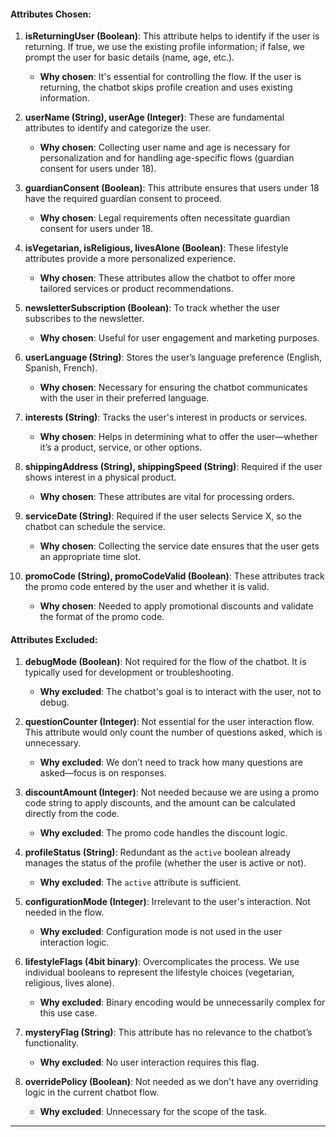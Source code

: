 #### **Attributes Chosen:**

1. **isReturningUser (Boolean)**: This attribute helps to identify if the user is returning. If true, we use the existing profile information; if false, we prompt the user for basic details (name, age, etc.).
    - **Why chosen**: It's essential for controlling the flow. If the user is returning, the chatbot skips profile creation and uses existing information.

2. **userName (String), userAge (Integer)**: These are fundamental attributes to identify and categorize the user.
    - **Why chosen**: Collecting user name and age is necessary for personalization and for handling age-specific flows (guardian consent for users under 18).

3. **guardianConsent (Boolean)**: This attribute ensures that users under 18 have the required guardian consent to proceed.
    - **Why chosen**: Legal requirements often necessitate guardian consent for users under 18.

4. **isVegetarian, isReligious, livesAlone (Boolean)**: These lifestyle attributes provide a more personalized experience.
    - **Why chosen**: These attributes allow the chatbot to offer more tailored services or product recommendations.

5. **newsletterSubscription (Boolean)**: To track whether the user subscribes to the newsletter.
    - **Why chosen**: Useful for user engagement and marketing purposes.

6. **userLanguage (String)**: Stores the user’s language preference (English, Spanish, French).
    - **Why chosen**: Necessary for ensuring the chatbot communicates with the user in their preferred language.

7. **interests (String)**: Tracks the user's interest in products or services.
    - **Why chosen**: Helps in determining what to offer the user—whether it’s a product, service, or other options.

8. **shippingAddress (String), shippingSpeed (String)**: Required if the user shows interest in a physical product.
    - **Why chosen**: These attributes are vital for processing orders.

9. **serviceDate (String)**: Required if the user selects Service X, so the chatbot can schedule the service.
    - **Why chosen**: Collecting the service date ensures that the user gets an appropriate time slot.

10. **promoCode (String), promoCodeValid (Boolean)**: These attributes track the promo code entered by the user and whether it is valid.
    - **Why chosen**: Needed to apply promotional discounts and validate the format of the promo code.

#### **Attributes Excluded:**

1. **debugMode (Boolean)**: Not required for the flow of the chatbot. It is typically used for development or troubleshooting.
    - **Why excluded**: The chatbot's goal is to interact with the user, not to debug.

2. **questionCounter (Integer)**: Not essential for the user interaction flow. This attribute would only count the number of questions asked, which is unnecessary.
    - **Why excluded**: We don’t need to track how many questions are asked—focus is on responses.

3. **discountAmount (Integer)**: Not needed because we are using a promo code string to apply discounts, and the amount can be calculated directly from the code.
    - **Why excluded**: The promo code handles the discount logic.

4. **profileStatus (String)**: Redundant as the `active` boolean already manages the status of the profile (whether the user is active or not).
    - **Why excluded**: The `active` attribute is sufficient.

5. **configurationMode (Integer)**: Irrelevant to the user's interaction. Not needed in the flow.
    - **Why excluded**: Configuration mode is not used in the user interaction logic.

6. **lifestyleFlags (4bit binary)**: Overcomplicates the process. We use individual booleans to represent the lifestyle choices (vegetarian, religious, lives alone).
    - **Why excluded**: Binary encoding would be unnecessarily complex for this use case.

7. **mysteryFlag (String)**: This attribute has no relevance to the chatbot’s functionality.
    - **Why excluded**: No user interaction requires this flag.

8. **overridePolicy (Boolean)**: Not needed as we don't have any overriding logic in the current chatbot flow.
    - **Why excluded**: Unnecessary for the scope of the task.

---
